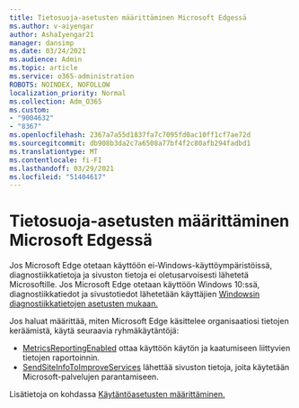 ```yaml
---
title: Tietosuoja-asetusten määrittäminen Microsoft Edgessä
ms.author: v-aiyengar
author: AshaIyengar21
manager: dansimp
ms.date: 03/24/2021
ms.audience: Admin
ms.topic: article
ms.service: o365-administration
ROBOTS: NOINDEX, NOFOLLOW
localization_priority: Normal
ms.collection: Adm_O365
ms.custom:
- "9004632"
- "8367"
ms.openlocfilehash: 2367a7a55d1837fa7c7095fd0ac10ff1cf7ae72d
ms.sourcegitcommit: db908b3da2c7a6508a77bf4f2c80afb294fadbd1
ms.translationtype: MT
ms.contentlocale: fi-FI
ms.lasthandoff: 03/29/2021
ms.locfileid: "51404617"
---
```

# <a name="configure-privacy-settings-in-microsoft-edge"></a>Tietosuoja-asetusten määrittäminen Microsoft Edgessä

Jos Microsoft Edge otetaan käyttöön ei-Windows-käyttöympäristöissä, diagnostiikkatietoja ja sivuston tietoja ei oletusarvoisesti lähetetä Microsoftille. Jos Microsoft Edge otetaan käyttöön Windows 10:ssä, diagnostiikkatiedot ja sivustotiedot lähetetään käyttäjien [Windowsin diagnostiikkatietojen asetusten mukaan.](https://go.microsoft.com/fwlink/?linkid=2132472)

Jos haluat määrittää, miten Microsoft Edge käsittelee organisaatiosi tietojen keräämistä, käytä seuraavia ryhmäkäytäntöjä:
- [MetricsReportingEnabled](https://go.microsoft.com/fwlink/?linkid=2132470) ottaa käyttöön käytön ja kaatumiseen liittyvien tietojen raportoinnin.
- [SendSiteInfoToImproveServices](https://go.microsoft.com/fwlink/?linkid=2132470) lähettää sivuston tietoja, joita käytetään Microsoft-palvelujen parantamiseen.

Lisätietoja on kohdassa [Käytäntöasetusten määrittäminen.](https://go.microsoft.com/fwlink/?linkid=2132577)
